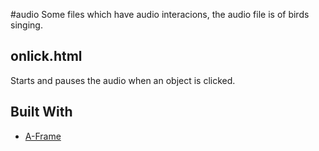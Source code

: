 #audio
Some files which have audio interacions, the audio file is of birds singing.

## onlick.html
Starts and pauses the audio when an object is clicked.

## Built With

* [A-Frame](https://aframe.io/docs/0.8.0/introduction/) 